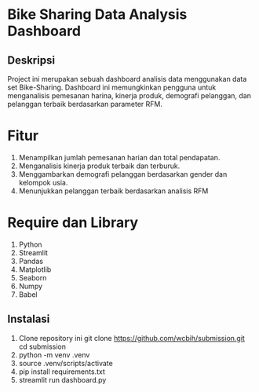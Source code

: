 # Bike Sharing Data Analysis Dashboard

## Deskripsi
Project ini merupakan sebuah dashboard analisis data menggunakan data set Bike-Sharing. Dashboard ini memungkinkan pengguna untuk menganalisis pemesanan harina, kinerja produk, demografi pelanggan, dan pelanggan terbaik berdasarkan parameter RFM.

# Fitur
1. Menampilkan jumlah pemesanan harian dan total pendapatan.
2. Menganalisis kinerja produk terbaik dan terburuk.
3. Menggambarkan demografi pelanggan berdasarkan gender dan kelompok usia.
4. Menunjukkan pelanggan terbaik berdasarkan analisis RFM

# Require dan Library
1. Python
2. Streamlit
3. Pandas
4. Matplotlib
5. Seaborn
6. Numpy
7. Babel

## Instalasi
1. Clone repository ini
   git clone https://github.com/wcbih/submission.git
   cd submission
2. python -m venv .venv 
3. source .venv/scripts/activate
4. pip install requirements.txt
5. streamlit run dashboard.py